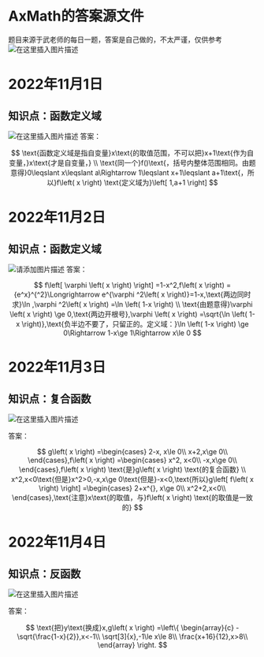 # AxMath的答案源文件
题目来源于武老师的每日一题，答案是自己做的，不太严谨，仅供参考
![在这里插入图片描述](https://img-blog.csdnimg.cn/7433e96801244b0a9308f1db7063a1cc.png)
# 2022年11月1日
## 知识点：函数定义域
![在这里插入图片描述](https://img-blog.csdnimg.cn/20f8b2888ac24c8cbe1ef6442254b399.png)
答案：

$$
\text{函数定义域是指自变量}x\text{的取值范围，不可以把}x+1\text{作为自变量，}x\text{才是自变量，}
\\
\text{同一个}f()\text{，括号内整体范围相同。由题意得}0\leqslant x\leqslant a\Rightarrow 1\leqslant x+1\leqslant a+1\text{，所以}f\left( x \right) \text{定义域为}\left[ 1,a+1 \right] 
$$
# 2022年11月2日
## 知识点：函数定义域
![请添加图片描述](https://img-blog.csdnimg.cn/b34f2515620d4dabb6dedd12665a43f7.png)
答案：

$$
f\left[ \varphi \left( x \right) \right] =1-x^2,f\left( x \right) ={e^x}^{^2}\Longrightarrow e^{\varphi ^2\left( x \right)}=1-x,\text{两边同时求}\ln ,\varphi ^2\left( x \right) =\ln \left( 1-x \right) 
\\
\text{由题意得}\varphi \left( x \right) \ge 0,\text{两边开根号},\varphi \left( x \right) =\sqrt{\ln \left( 1-x \right)},\text{负半边不要了，只留正的。定义域：}\ln \left( 1-x \right) \ge 0\Rightarrow 1-x\ge 1\Rightarrow x\le 0
$$
# 2022年11月3日
## 知识点：复合函数

![在这里插入图片描述](https://img-blog.csdnimg.cn/d5a84bf5685f41a3926f3f0403d3a1b6.png)

答案：

$$
g\left( x \right) =\begin{cases}
	2-x, x\le 0\\
	x+2,x\ge 0\\
\end{cases},f\left( x \right) =\begin{cases}
	x^2, x<0\\
	-x,x\ge 0\\
\end{cases},f\left( x \right) \text{是}g\left( x \right) \text{的复合函数}
\\
x^2,x<0\text{但是}x^2>0,-x,x\ge 0\text{但是}-x<0,\text{所以}g\left[ f\left( x \right) \right] =\begin{cases}
	2+x^{}, x\ge 0\\
	x^2+2,x<0\\
\end{cases},\text{注意}x\text{的取值，与}f\left( x \right) \text{的取值是一致的}
$$
# 2022年11月4日
## 知识点：反函数

![在这里插入图片描述](https://img-blog.csdnimg.cn/52a01fdf91c14a76ae1a6e191433629d.png)

答案：

$$
\text{把}y\text{换成}x,g\left( x \right) =\left\{ \begin{array}{c}
	-\sqrt{\frac{1-x}{2}},x<-1\\
	\sqrt[3]{x},-1\le x\le 8\\
	\frac{x+16}{12},x>8\\
\end{array} \right. 
$$


